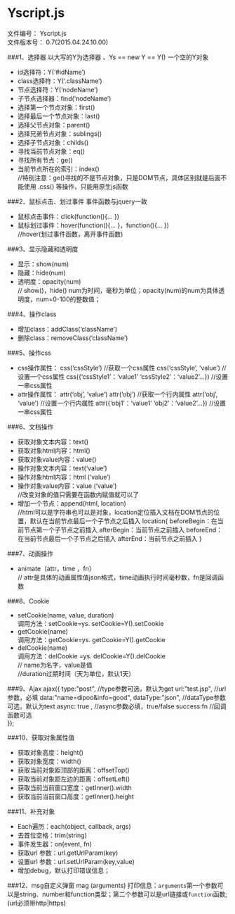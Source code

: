 Yscript.js
===================================
文件编号：	Yscript.js  
文件版本号：	0.7(2015.04.24.10.00)

###1、选择器
  以大写的Y为选择器 、Ys == new Y == Y() 一个空的Y对象  
  * id选择符：Y(‘#idName’)   
  * class选择符：Y(‘.className’)  
  * 节点选择符：Y(‘nodeName’)  
  * 子节点选择器：find(‘nodeName’)  
  * 选择第一个节点对象：first()  
  * 选择最后一个节点对象：last()  
  * 选择父节点对象：parent()  
  * 选择兄弟节点对象：sublings()  
  * 选择子节点对象：childs()  
  * 寻找当前节点对象：eq()  
  * 寻找所有节点：ge()  
  * 当前节点所在的索引：index()  
  	//特别注意：ge()寻找的不是节点对象，只是DOM节点，具体区别就是后面不能使用 .css() 等操作，只能用原生js函数

###2、鼠标点击、划过事件
  事件函数与jquery一致  
  * 鼠标点击事件：click(function(){… })  
  * 鼠标划过事件：hover(function(){… }，function(){… })  
  	//hover(划过事件函数，离开事件函数)  
  
###3、显示隐藏和透明度
* 显示：show(num)  
* 隐藏：hide(num)  
* 透明度：opacity(num)  
// show()，hide() num为时间，毫秒为单位；opacity(num)的num为具体透明度，num=0-100的整数值；

###4、操作class
* 增加class：addClass(‘className’)  
* 删除class：removeClass(‘className’)  

###5、操作css
  * css操作属性：
		css(‘cssStyle’) //获取一个css属性
		css(‘cssStyle’, ‘value’) //设置一个css属性
		css({‘cssStyle1’：‘value1’ ‘cssStyle2’：‘value2’…}) 
	  //设置一串css属性
  * attr操作属性：
		attr(‘obj’, ‘value’)
		attr(‘obj’)  //获取一个行内属性
		attr(‘obj’, ‘value’)  //设置一个行内属性
		attr({‘obj1’：‘value1’ ‘obj2’：‘value2’…}) 
    //设置一串css属性
    
###6、文档操作
  * 获取对象文本内容：text()  
  * 获取对象html内容：html()  
  * 获取对象value内容：value()  
  * 操作对象文本内容：text(‘value’)  
  * 操作对象html内容：html (‘value’)  
  * 操作对象value内容：value (‘value’)  
    //改变对象的值只需要在函数内赋值就可以了  
  * 增加一个节点：append(html, location)  
		//html可以是字符串也可以是对象，location定位插入文档在DOM节点的位置，默认在当前节点最后一个子节点之后插入 
		location{
		  beforeBegin：在当前节点第一个子节点之前插入
		  afterBegin：当前节点之前插入
		  beforeEnd：在当前节点最后一个子节点之后插入
		  afterEnd：当前节点之前插入
		}

###7、动画操作
  * animate（attr，time ，fn）  
  	// attr是具体的动画属性值json格式，time动画执行时间毫秒数，fn是回调函数
  
###8、Cookie
  * setCookie(name, value, duration)  
      调用方法：setCookie=ys. setCookie=Y().setCookie
  * getCookie(name)   
  	  调用方法：getCookie=ys. getCookie=Y().getCookie
  * delCookie(name)  
      调用方法：delCookie =ys. delCookie=Y().delCookie  
  	// name为名字，value是值	 
  	//duration过期时间（天为单位，默认1天）

###9、Ajax
    ajax({
        type:"post",  //type参数可选，默认为get
        url:"test.jsp",  //url参数，必填
        data:"name=dipoo&info=good",
        dataType:"json",  //dataType参数可选，默认为text
        async: true , //async参数必填，true/false
        success:fn  //回调函数可选  
    });

###10、获取对象属性值
  * 获取对象高度：height()  
  * 获取对象宽度：width()  
  * 获取当前对象距顶部的距离：offsetTop()  
  * 获取当前对象距左边的距离：offsetLeft()  
  * 获取当前当前窗口宽度：getInner().width  
  * 获取当前当前窗口高度：getInner().height  

###11、补充对象
  * Each遍历：each(object, callback, args)  
  * 去首位空格：trim(string)  
  * 事件发生器：on(event, fn)  
  * 获取url 参数：url.getUrlParam(key)  
  * 设置url 参数：url.setUrlParam(key,value)  
  * 增加debug，默认打印错误信息；

###12、msg自定义弹窗
  mag (arguments) 打印信息：`arguments`第一个参数可以是string、number和function类型；第二个参数可以是url链接或`function`函数;(url必须带http|https)








